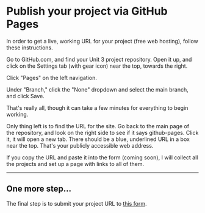 # Publish your project via GitHub Pages

In order to get a live, working URL for your project (free web hosting), follow these instructions.

Go to GitHub.com, and find your Unit 3 project repository. Open it up, and click on the Settings tab (with gear icon) near the top, towards the right.

Click "Pages" on the left navigation.

Under "Branch," click the "None" dropdown and select the main branch, and click Save.

That's really all, though it can take a few minutes for everything to begin working.

Only thing left is to find the URL for the site. Go back to the main page of the repository, and look on the right side to see if it says github-pages. Click it, it will open a new tab. There should be a blue, underlined URL in a box near the top. That's your publicly accessible web address. 

If you copy the URL and paste it into the form (coming soon), I will collect all the projects and set up a page with links to all of them.

---
## One more step...
The final step is to submit your project URL to [this form](https://forms.gle/UmPXoB9yhZt3TVRe6).
